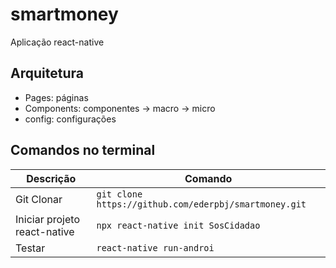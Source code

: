 # smartmoney
Aplicação react-native

## Arquitetura

* Pages: páginas
* Components: componentes -> macro -> micro
* config: configurações

## Comandos no terminal

Descrição | Comando
--------- | ------
Git Clonar | `git clone https://github.com/ederpbj/smartmoney.git`
Iniciar projeto react-native|`npx react-native init SosCidadao`
Testar|`react-native run-androi`